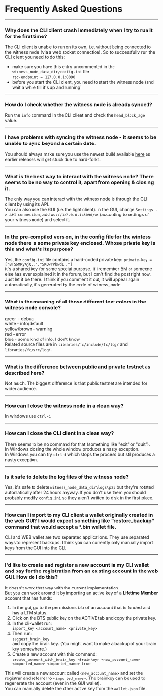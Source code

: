 # Frequently Asked Questions

---
### Why does the CLI client crash immediately when I try to run it for the first time?
The CLI client is unable to run on its own, i.e. without being connected to the witness node (via a web socket connection). So to successfully run the CLI client you need to do this:
* make sure you have this entry uncommented in the `witness_node_data_dir/config.ini` file  
`rpc-endpoint = 127.0.0.1:8090`
* before you start the CLI client, you need to start the witness node (and wait a while till it's up and running)

---
### How do I check whether the witness node is already synced?
Run the `info` command in the CLI client and check the `head_block_age` value.

---
### I have problems with syncing the witness node - it seems to be unable to sync beyond a certain date.
You should always make sure you use the newest build available [here](https://github.com/bitshares/bitshares-2/releases/latest) as earlier releases will get stuck due to hard-forks.

---
### What is the best way to interact with the witness node? There seems to be no way to control it, apart from opening & closing it.
The only way you can interact with the witness node is through the CLI client by using its API.  
You can also use the GUI (i.e. the light client). In the GUI, change `Settings -> API connection`, add `ws://127.0.0.1:8090/ws` (according to settings of your witness node) and select it.

---
### In the pre-compiled version, in the config file for the wintess node there is some private key enclosed. Whose private key is this and what's its purpose?

Yes, the `config.ini` file contains a hard-coded private key: `private-key = ["BTS6MRyAjQ..","5KQwrPbwdL.."]`  
It's a shared key for some special purpose. If I remember BM or someone else has ever explained it in the forum, but I can't find the post right now. Just let it be there. I think if you comment it out, it will appear again automatically, it's generated by the code of witness_node.

---
### What is the meaning of all those different text colors in the witness node console?
green - debug  
white - info/default  
yellow/brown - warning  
red - error  
blue - some kind of info, I don't know  
Related source files are in `libraries/fc/include/fc/log/` and `libraries/fc/src/log/`.

---
### What is the difference between public and private testnet as described [here](http://docs.bitshares.eu/testnet/index.html)?
Not much. The biggest difference is that public testnet are intended for wider audience.

---
### How can I close the witness node in a clean way?
In windows use `ctrl-c`.

---
### How can I close the CLI client in a clean way?
There seems to be no command for that (something like "exit" or "quit").  
In Windows closing the whole window produces a nasty exception.  
In Windows you can try `ctrl-d` which stops the process but stil produces a nasty exception.

---
### Is it safe to delete the log files of the witness node?
Yes, it's safe to delete `witness_node_data_dir\logs\p2p` but they're rotated automatically after 24 hours anyway. If you don't use them you should probably modify `config.ini` so they aren't written to disk in the first place.

---
###  How can I import to my CLI client a wallet originally created in the web GUI? I would expect something like "restore_backup" command that would accept a *.bin wallet file.
CLI and WEB wallet are two separated applications. They use separated ways to represent backups. I think you can currently only manually import keys from the GUI into the CLI.

---
### I'd like to create and register a new account in my CLI wallet and pay for the registration from an existing account in the web GUI. How do I do this?
It doesn't work that way with the current implementation.  
But you can work around it by importing an active key of a **Lifetime Member** account that has funds:

1. In the gui, go to the permissions tab of an account that is funded and has a LTM status.
2. Click on the BTS public key on the ACTIVE tab and copy the private key.
3. In the cli-wallet run:  
`import_key <account_name> <private_key>`
4. Then run:  
`suggest_brain_key`  
and copy the brain key. (You might want to make a backup of your brain key somewhere.)
5. Create a new account with this command:  
`create_account_with_brain_key <brainkey> <new_account_name> <imported_name> <imported_name> true`

This will create a new account called `<new_account_name>` and set the registrar and referrer to `<imported_name>`.
The brainkey can be used to regenerate the account (even in the GUI wallet).  
You can manually delete the other active key from the `wallet.json` file.
